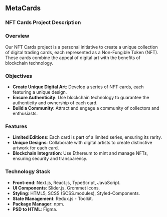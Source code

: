 ## MetaCards

### NFT Cards Project Description

### Overview

Our NFT Cards project is a personal initiative to create a unique collection of digital trading cards, each represented as a Non-Fungible Token (NFT). These cards combine the appeal of digital art with the benefits of blockchain technology.

### Objectives

- **Create Unique Digital Art**: Develop a series of NFT cards, each featuring a unique design.
- **Ensure Authenticity**: Use blockchain technology to guarantee the authenticity and ownership of each card.
- **Build a Community**: Attract and engage a community of collectors and enthusiasts.

### Features

- **Limited Editions**: Each card is part of a limited series, ensuring its rarity.
- **Unique Designs**: Collaborate with digital artists to create distinctive artwork for each card.
- **Blockchain Integration**: Use Ethereum to mint and manage NFTs, ensuring security and transparency.

### Technology Stack

- **Front-end**: Next.js, React.js, TypeScript, JavaScript.
- **UI Components**: Slider.js, Grommet Icons.
- **Styling**: HTML5, SCSS (SCSS.modules), Styled-Components.
- **State Management**: Redux.js - Toolkit.
- **Package Manager**: npm.
- **PSD to HTML**: Figma.
